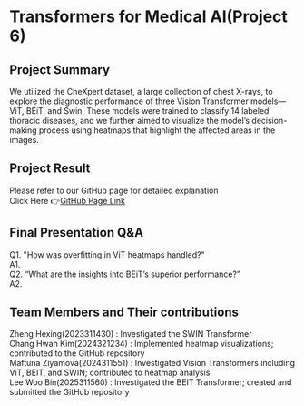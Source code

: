 # Transformers for Medical AI(Project 6)

## Project Summary
We utilized the CheXpert dataset, a large collection of chest X-rays, to explore the diagnostic performance of three Vision Transformer models—ViT, BEiT, and Swin. These models were trained to classify 14 labeled thoracic diseases, and we further aimed to visualize the model’s decision-making process using heatmaps that highlight the affected areas in the images.

## Project Result
Please refer to our GitHub page for detailed explanation  
Click Here 👉[GitHub Page Link](https://leewoobin-ctrl.github.io/Project-6/)

## Final Presentation Q&A
Q1. "How was overfitting in ViT heatmaps handled?"  
A1.  
Q2. “What are the insights into BEiT’s superior performance?”  
A2.    


## Team Members and Their contributions
Zheng Hexing(2023311430) : Investigated the SWIN Transformer  
Chang Hwan Kim(2024321234) : Implemented heatmap visualizations; contributed to the GitHub repository  
Maftuna Ziyamova(2024311551) : Investigated Vision Transformers including ViT, BEIT, and SWIN; contributed to heatmap analysis  
Lee Woo Bin(2025311560) : Investigated the BEIT Transformer; created and submitted the GitHub repository
